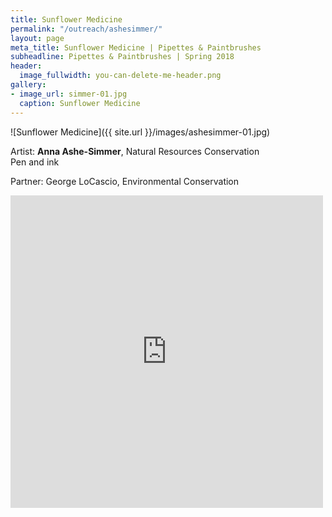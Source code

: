 ```yaml
---
title: Sunflower Medicine
permalink: "/outreach/ashesimmer/"
layout: page
meta_title: Sunflower Medicine | Pipettes & Paintbrushes
subheadline: Pipettes & Paintbrushes | Spring 2018
header:
  image_fullwidth: you-can-delete-me-header.png
gallery:
- image_url: simmer-01.jpg
  caption: Sunflower Medicine
---
```


![Sunflower Medicine]({{ site.url }}/images/ashesimmer-01.jpg)

Artist: **Anna Ashe-Simmer**, Natural Resources Conservation<br>
Pen and ink

Partner: George LoCascio, Environmental Conservation

<iframe align=center src= http://www.flickr.com/slideShow/index.gne?user_id=139839751@N06&tags=ashesimmer
frameBorder=0 width=500 scrolling=no height=500></iframe>
